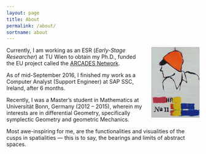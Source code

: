 ```yaml
---
layout: page
title: About
permalink: /about/
sortname: about
---
```


<a href="/img/plackard.jpg"><img src="/img/plackard_cropped.jpg" style="float:right;width:25%;padding-left:20px;"></a>

<p>Currently, I am working as an ESR (<i>Early-Stage Researcher</i>) at TU Wien to obtain my Ph.D., funded the EU project called the <a href="http://arcades-network.eu/">ARCADES Network</a>.  </p>

<p>As of mid-September 2016, I finished my work as a Computer Analyst (Support Engineer) at SAP SSC, Ireland, after 6 months.</p>

<p>Recently, I was a Master’s student in Mathematics at Universität Bonn, Germany (2012 – 2015), wherein my interests are in differential Geometry, specifically symplectic Geometry and geometric Mechanics.</p>

<p>Most awe-inspiring for me, are the functionalities and visualities of the cusps in spatialities &mdash; this is to say, the bearings and limits of abstract spaces.</p>

